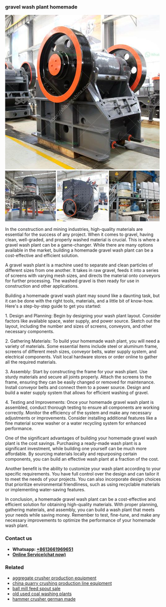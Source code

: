 <h3>gravel wash plant homemade</h3><img src='1708589559.jpg' alt=''><p>In the construction and mining industries, high-quality materials are essential for the success of any project. When it comes to gravel, having clean, well-graded, and properly washed material is crucial. This is where a gravel wash plant can be a game-changer. While there are many options available in the market, building a homemade gravel wash plant can be a cost-effective and efficient solution.</p><p>A gravel wash plant is a machine used to separate and clean particles of different sizes from one another. It takes in raw gravel, feeds it into a series of screens with varying mesh sizes, and directs the material onto conveyors for further processing. The washed gravel is then ready for use in construction and other applications.</p><p>Building a homemade gravel wash plant may sound like a daunting task, but it can be done with the right tools, materials, and a little bit of know-how. Here's a step-by-step guide to get you started:</p><p>1. Design and Planning: Begin by designing your wash plant layout. Consider factors like available space, water supply, and power source. Sketch out the layout, including the number and sizes of screens, conveyors, and other necessary components.</p><p>2. Gathering Materials: To build your homemade wash plant, you will need a variety of materials. Some essential items include steel or aluminum frame, screens of different mesh sizes, conveyor belts, water supply system, and electrical components. Visit local hardware stores or order online to gather all the required materials.</p><p>3. Assembly: Start by constructing the frame for your wash plant. Use sturdy materials and secure all joints properly. Attach the screens to the frame, ensuring they can be easily changed or removed for maintenance. Install conveyor belts and connect them to a power source. Design and build a water supply system that allows for efficient washing of gravel.</p><p>4. Testing and Improvements: Once your homemade gravel wash plant is assembled, conduct thorough testing to ensure all components are working correctly. Monitor the efficiency of the system and make any necessary adjustments or improvements. Consider installing additional features like a fine material screw washer or a water recycling system for enhanced performance.</p><p>One of the significant advantages of building your homemade gravel wash plant is the cost savings. Purchasing a ready-made wash plant is a significant investment, while building one yourself can be much more affordable. By sourcing materials locally and repurposing certain components, you can build an effective wash plant at a fraction of the cost.</p><p>Another benefit is the ability to customize your wash plant according to your specific requirements. You have full control over the design and can tailor it to meet the needs of your projects. You can also incorporate design choices that prioritize environmental friendliness, such as using recyclable materials or implementing water-saving features.</p><p>In conclusion, a homemade gravel wash plant can be a cost-effective and efficient solution for obtaining high-quality materials. With proper planning, gathering materials, and assembly, you can build a wash plant that meets your needs while saving money. Remember to test, fine-tune, and make any necessary improvements to optimize the performance of your homemade wash plant.</p><h3>Contact us</h3><ul><li><strong>Whatsapp:&nbsp;<a href="https://wa.me/8613661969651">+8613661969651</a></strong></li><li><a href="https://swt.shibang-china.com/?git&amp;zhl&amp;gravel wash plant homemade"><strong>Online Service(chat now)</strong></a></li></ul><h3>Related</h3><ul><li><a href='aggregate crusher production equipment.md'>aggregate crusher production equipment</a></li><li><a href='china quarry crushing production line equipment.md'>china quarry crushing production line equipment</a></li><li><a href='ball mill feed spout sale.md'>ball mill feed spout sale</a></li><li><a href='old used coal washing plants.md'>old used coal washing plants</a></li><li><a href='hammer crusher german made.md'>hammer crusher german made</a></li></ul>
